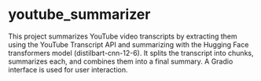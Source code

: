 # youtube_summarizer
 This project summarizes YouTube video transcripts by extracting them using the YouTube Transcript API and summarizing with the Hugging Face transformers model (distilbart-cnn-12-6). It splits the transcript into chunks, summarizes each, and combines them into a final summary. A Gradio interface is used for user interaction.
